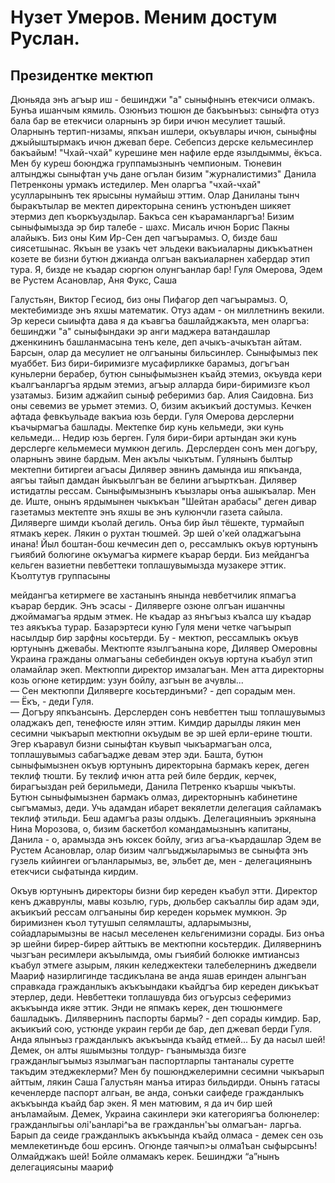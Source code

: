 # Нузет Умеров. Меним достум Руслан.
## Президентке мектюп

  Дюньяда энъ агъыр иш - бешинджи "а" сыныфнынъ етекчиси олмакъ. Бунъа ишанчым кямиль. Озюнъиз тюшюн де бакъынъыз: сыныфта отуз бала бар 
ве етекчиси оларнынъ эр бири ичюн месулиет ташый. Оларнынъ тертип-низамы, япкъан ишлери, окъувлары ичюн, сыныфны джыйыштырмакъ ичюн джевап
бере. Себепсиз дерске кельмесинлер бакъайым! "Чхай-чхай" курешине мен нафиле ерде язылдыммы, ёкъса. Мен бу куреш боюнджа группамызнынъ
чемпионым. Тюневин алтынджы сыныфтан учь дане огълан бизим "журналистимиз" Данила Петренконы урмакъ истедилер. Мен оларгъа "чхай-чхай"
усулларынынъ тек ярысыны нумайыш эттим. Олар Даниланы тынч быракътылар ве мектеп директорына сенинъ устюнъден шикяет этермиз деп
къоркъуздылар. Бакъса сен къараманларгъа! 
  Бизим сыныфымызда эр бир талебе - шахс. Мисаль ичюн Борис Пакны алайыкъ. Биз оны Ким Ир-Сен деп чагъырамыз. О, бизде баш сиясетшынас.
Якъын ве узакъ чет эльдеки вакъиаларны дикъкъатнен козете ве бизни бутюн джианда олгъан вакъиаларнен хабердар этип тура. Я, бизде не 
къадар сюргюн олунгъанлар бар! Гуля Омерова, Эдем ве Рустем Асановлар, Аня Фукс, Саша 



Галустьян, Виктор Гесиод, биз оны Пифагор деп чагъырамыз. О, мектебимизде энъ яхшы математик. Отуз адам - он миллетнинъ векили. Эр 
кереси сыиыфта дава я да къавгъа башлайджакъта, мен оларгъа: бешинджи "а" сыныфындаки эр анги маджера ватандашлар дженкининъ 
башланмасына тенъ келе, деп ачыкъ-ачыкътан айтам. Барсын, олар да месулиет не олгъаныны бильсинлер.
  Сыныфымыз пек муаббет. Биз бири-биримизге мусафирликке барамыз, догъгъан куньлерни берабер, бутюн сыныфымызнен къайд этемиз, окъувда
кери къалгъанларгъа ярдым этемиз, агъыр алларда бири-биримизге къол узатамыз. Бизим аджайип сыныф реберимиз бар. Алия Саидовна. Биз оны
севемиз ве урьмет этемиз. О, бизим акъикъий достумыз. 
  Кечкен афтада февкъульаде вакъиа юзь берди. Гуля Омерова дерслерни къачырмагъа
башлады. Мектепке бир кунь кельмеди, эки кунь кельмеди... Недир юзь берген. Гуля бири-бири артындан эки кунь дерслерге кельмемеси мумкюн
дегиль. Дерслерден сонъ мен догъру, оларнынъ эвине бардым. Мен акълы чыкътым. Гулянынъ былтыр мектепни битиргеи агъасы Дилявер эвнинъ
дамында иш япкъанда, аягъы тайып дамдан йыкъылгъан ве белини агъырткъан. 
  Дилявер истидатлы рессам. Сыныфымызнынъ къызлары онъа ашыкъалар. Мен де. Иште, онынъ ярдымынен чыкъкъан "Шейтан арабасы" деген дивар
газетамыз мектепте энъ яхшы ве энъ кулюнчли газета сайыла. Диляверге шимди къолай дегиль. Онъа бир йыл тёшекте, турмайып ятмакъ керек.
Лякин о рухтан тюшмей. Эр шей о'кей оладжагъына инана! Йыл боштан-бош кечмесин деп о, рессамлыкъ окъув юртунынъ гъиябий болюгине окъумагъа
кирмеге къарар берди. 
  Биз мейдангъа кельген вазиетни певбеттеки топлашувымызда музакере эттик. Къолтутув группасыны
  
  
мейдангъа кетирмеге ве хастанынъ янында невбетчилик япмагъа къарар бердик. Энъ эсасы - Диляверге озюне олгъан ишанчны
джоймамагъа ярдым этмек. He къадар аз янъгъыз къалса шу къадар тез аякъкъа турар. 
  Базарэртеси куню Гуля мени четке чагъырып насылдыр бир зарфны косьтерди. Бу - мектюп, рессамлыкъ окъув юртунынъ джевабы. Мектюпте
язылгъанына коре, Дилявер Омеровны Украина гражданы олмагъаны себебинден окъув юртуна къабул этип оламайлар экеп. Мектюппи директор
имзалагъан. Мен атта директорны козь огюне кетирдим: узун бойлу, азгъын ве ачувлы...
<br>— Сен мектюппи Диляверге косьтердинъми? - деп сорадым мен.
<br>— Ёкъ, - деди Гуля.
<br>— Догъру япкъансынъ.
  Дерслерден сонъ невбеттен тыш топлашувымыз оладжакъ деп, тенефюсте илян эттим. Кимдир дарылды лякин мен сесимни чыкъарып мектюпни
окъудым ве эр шей ерли-ерине тюшти. Эгер къаравул бизни сыныфтан къувып чыкъармагъан олса, топлашувымыз сабагъадже девам этер эди. 
Башта, бутюн сыныфымызнен окъув юртунынъ директорына бармакъ керек, деген теклиф тюшти. Бу теклиф ичюн атта рей биле бердик, керчек,
бирагъыздан рей берильмеди, Данила Петренко къаршы чыкъты. Бутюн сыныфымызнен бармакъ олмаз, директорнынъ кабинетине сыгъмамыз, деди.
Учь адамдан ибарет векялетли делегация сайламакъ теклиф этильди. Беш адамгъа разы олдыкъ. Делегацияныиъ эркянына Нина Морозова, 
о, бизим баскетбол командамызнынъ капитаны, Данила - о, арамызда энъ юксек бойлу, эгиз агъа-къардашлар Эдем ве Рустем Асановлар, олар
бизим чалгъыджыларымыз ве сыныфта энъ гузель кийингеи огъланларымыз, ве, эльбет де, мен - делегациянынъ етекчиси сыфатында кирдим.



  Окъув юртунынъ директоры бизни бир кереден къабул этти. Директор кенъ джаврунлы, мавы козьлю, гурь, дюльбер сакъаллы бир адам эди,
акъикъий рессам олгъаныны бир кереден корьмек мумкюн. Эр биримизнен къол тутушып селямлашты, адларымызны, сойадларымызны ве насыл
меселенен кельгенимизни сорады. 
  Биз онъа эр шейни бирер-бирер айттыкъ ве мектюпни косьтердик. Дилявернинъ чызгъан ресимлери акъылымда, омы гъиябий болюкке
имтиансыз къабул этмеге азырым, лякин келеджектеки талебелернинъ джедвели Маариф назирлигинде тасдикълана ве анда яшав еринден
алынгъан справкада гражданлыкъ акъкъындаки къайдгъа бир кереден дикъкъат этерлер, деди.
Невбеттеки топлашувда биз огъурсыз сеферимиз акъкъында икяе эттик. Энди не япмакъ керек, ден тюшюнмеге башладыкъ. Дилявернинъ паспорты
бармы? - деп сорады кимдир. Бар, акъикъий сою, устюнде украин герби де бар, деп джевап берди Гуля. Анда ялынъыз гражданлыкъ акъкъында
къайд етмей...
Бу да насыл шей! Демек, он алты яшымызны толдур- гъанымызда
бизге гражданлыгъымыз язылмагъан паспортларпы тантаналы суретте
такъдим этеджеклерми? Мен бу пошюнджелеримни сесимни чыкъарып
айттым, лякин Саша Галустьян манъа итираз бильдирди. Онынъ
гатасы кеченлерде паспорт алгьан, ве анда, сонъки саифеде
гражданлыкъ акъкъында къайд бар экен.
Я мен матювим, я да ич бир шей анъламайым. Демек, Украина
сакинлери эки категориягъа болюнелер: гражданлыгьы
олі&#39;ьанларі^ьа ве гражданльн&#39;ъы олмагъан- ларгьа. Барып да сеиде
гражданлыкъ акъкъында къайд олмаса - демек сен озь мемлекетинъде
бош ерсинъ. Огюнде таячып&gt;ы олма1ъан сыфырсынъ! Олмайджакъ шей!
Бойле олмамакъ керек.
Бешинджи “а”нынъ делегациясыны маариф


